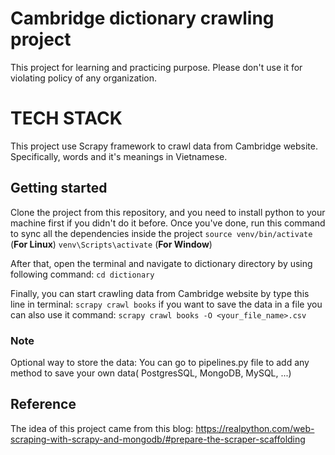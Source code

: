 # Cambridge dictionary crawling project

This project for learning and practicing purpose. Please don't use it for violating policy of any organization.


#  TECH STACK 

This project use Scrapy framework to crawl data from Cambridge website. Specifically, words and it's meanings in Vietnamese.

##  Getting started

Clone the project from this repository, and you need to install python to your machine first if you didn't do it before. Once you've done, run this command to sync all the dependencies inside the project
`source venv/bin/activate` (**For Linux**)
``venv\Scripts\activate`` (**For Window**)

After that, open the terminal and navigate to dictionary directory by using following command:
`cd dictionary`

Finally, you can start crawling data from Cambridge website by type this line in terminal:
`scrapy crawl books`
if you want to save the data in a file you can also use it command:
`scrapy crawl books -O <your_file_name>.csv`

### Note
Optional way to store the data: You can go to pipelines.py file to add any method to save your own data( PostgresSQL, MongoDB, MySQL, ...)

## Reference

The idea of this project came from this blog:
https://realpython.com/web-scraping-with-scrapy-and-mongodb/#prepare-the-scraper-scaffolding